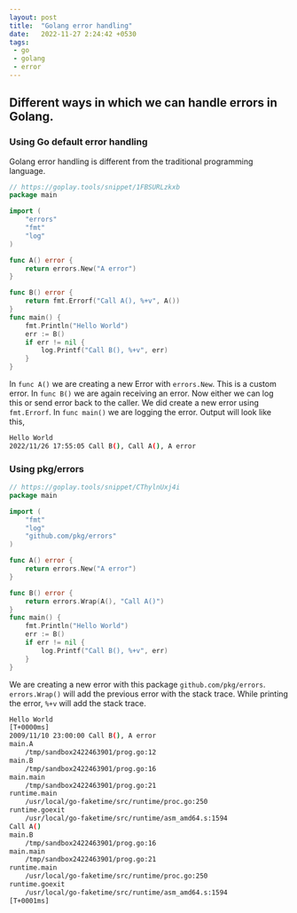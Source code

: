```yaml
---
layout: post
title:  "Golang error handling"
date:   2022-11-27 2:24:42 +0530
tags:
 - go
 - golang
 - error
---
```



## Different ways in which we can handle errors in Golang.

### Using Go default error handling
Golang error handling is different from the traditional programming language.

```go
// https://goplay.tools/snippet/1FBSURLzkxb
package main

import (
	"errors"
	"fmt"
	"log"
)

func A() error {
	return errors.New("A error")
}

func B() error {
	return fmt.Errorf("Call A(), %+v", A())
}
func main() {
	fmt.Println("Hello World")
	err := B()
	if err != nil {
		log.Printf("Call B(), %+v", err)
	}
}
```

In `func A()` we are creating a new Error with `errors.New`. This is a custom error. 
In `func B()` we are again receiving an error. Now either we can log this or send error back to the caller. We did create a new error using 
`fmt.Errorf`.
In `func main()` we are logging the error.
Output will look like this,
```bash
Hello World
2022/11/26 17:55:05 Call B(), Call A(), A error
```

### Using pkg/errors

```go
// https://goplay.tools/snippet/CThylnUxj4i
package main

import (
	"fmt"
	"log"
	"github.com/pkg/errors"
)

func A() error {
	return errors.New("A error")
}

func B() error {
	return errors.Wrap(A(), "Call A()")
}
func main() {
	fmt.Println("Hello World")
	err := B()
	if err != nil {
		log.Printf("Call B(), %+v", err)
	}
}
```

We are creating a new error with this package `github.com/pkg/errors`. `errors.Wrap()` will add the previous error with the stack trace.
While printing the error, `%+v` will add the stack trace.

```bash
Hello World
[T+0000ms]
2009/11/10 23:00:00 Call B(), A error
main.A
	/tmp/sandbox2422463901/prog.go:12
main.B
	/tmp/sandbox2422463901/prog.go:16
main.main
	/tmp/sandbox2422463901/prog.go:21
runtime.main
	/usr/local/go-faketime/src/runtime/proc.go:250
runtime.goexit
	/usr/local/go-faketime/src/runtime/asm_amd64.s:1594
Call A()
main.B
	/tmp/sandbox2422463901/prog.go:16
main.main
	/tmp/sandbox2422463901/prog.go:21
runtime.main
	/usr/local/go-faketime/src/runtime/proc.go:250
runtime.goexit
	/usr/local/go-faketime/src/runtime/asm_amd64.s:1594
[T+0001ms]

```
